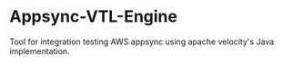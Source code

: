 # Appsync-VTL-Engine

Tool for integration testing AWS appsync using apache velocity's Java
implementation.

